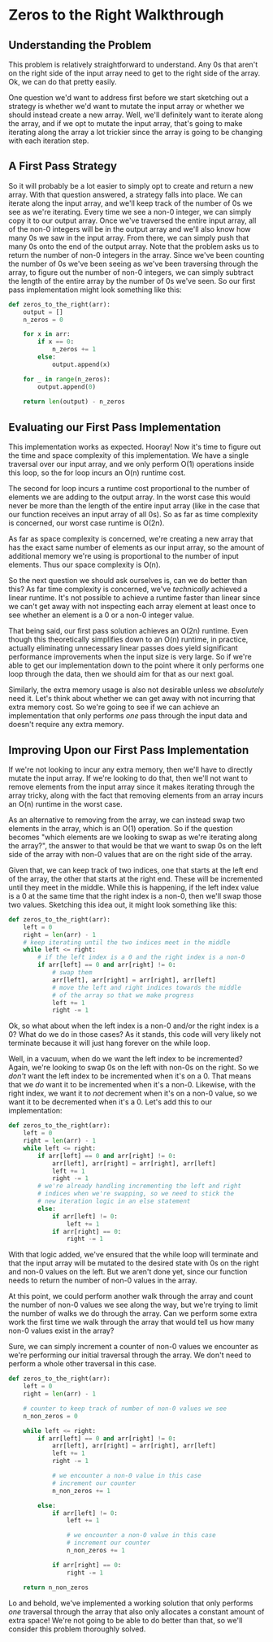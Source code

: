 # Zeros to the Right Walkthrough

## Understanding the Problem

This problem is relatively straightforward to understand. Any 0s that
aren't on the right side of the input array need to get to the right
side of the array. Ok, we can do that pretty easily. 

One question we'd want to address first before we start sketching out a
strategy is whether we'd want to mutate the input array or whether we
should instead create a new array. Well, we'll definitely want to
iterate along the array, and if we opt to mutate the input array, that's
going to make iterating along the array a lot trickier since the array
is going to be changing with each iteration step. 

## A First Pass Strategy

So it will probably be a lot easier to simply opt to create and return a
new array. With that question answered, a strategy falls into place.
We can iterate along the input array, and we'll keep track of the number
of 0s we see as we're iterating. Every time we see a non-0 integer, we
can simply copy it to our output array. Once we've traversed the entire
input array, all of the non-0 integers will be in the output array and
we'll also know how many 0s we saw in the input array. From there, we
can simply push that many 0s onto the end of the output array. Note that
the problem asks us to return the number of non-0 integers in the array.
Since we've been counting the number of 0s we've been seeing as we've
been traversing through the array, to figure out the number of non-0
integers, we can simply subtract the length of the entire array by the
number of 0s we've seen. So our first pass implementation might look
something like this: 

```python
def zeros_to_the_right(arr):
    output = []
    n_zeros = 0

    for x in arr:
        if x == 0:
            n_zeros += 1
        else:
            output.append(x)

    for _ in range(n_zeros):
        output.append(0)
    
    return len(output) - n_zeros
```

## Evaluating our First Pass Implementation

This implementation works as expected. Hooray! Now it's time to figure
out the time and space complexity of this implementation. We have a
single traversal over our input array, and we only perform O(1)
operations inside this loop, so the for loop incurs an O(n) runtime
cost. 

The second for loop incurs a runtime cost proportional to the number 
of elements we are adding to the output array. In the worst case this
would never be more than the length of the entire input array (like in
the case that our function receives an input array of all 0s). So as far
as time complexity is concerned, our worst case runtime is O(2n).

As far as space complexity is concerned, we're creating a new array that
has the exact same number of elements as our input array, so the amount
of additional memory we're using is proportional to the number of input
elements. Thus our space complexity is O(n).

So the next question we should ask ourselves is, can we do better than
this? As far time complexity is concerned, we've _technically_ achieved a
linear runtime. It's not possible to achieve a runtime faster than
linear since we can't get away with not inspecting each array element at
least once to see whether an element is a 0 or a non-0 integer value. 

That being said, our first pass solution achieves an O(2n) runtime. Even
though this theoretically simplifies down to an O(n) runtime, in
practice, actually eliminating unnecessary linear passes does yield
significant performance improvements when the input size is very large.
So if we're able to get our implementation down to the point where it
only performs one loop through the data, then we should aim for that as
our next goal. 

Similarly, the extra memory usage is also not desirable unless we
_absolutely_ need it. Let's think about whether we can get away with not
incurring that extra memory cost. So we're going to see if we can
achieve an implementation that only performs _one_ pass through the
input data and doesn't require any extra memory. 

## Improving Upon our First Pass Implementation

If we're not looking to incur any extra memory, then we'll have to
directly mutate the input array. If we're looking to do that, then we'll
not want to remove elements from the input array since it makes iterating
through the array tricky, along with the fact that removing elements
from an array incurs an O(n) runtime in the worst case. 

As an alternative to removing from the array, we can instead swap two
elements in the array, which is an O(1) operation. So if the question
becomes "which elements are we looking to swap as we're iterating along
the array?", the answer to that would be that we want to swap 0s on the
left side of the array with non-0 values that are on the right side of
the array. 

Given that, we can keep track of two indices, one that starts at the
left end of the array, the other that starts at the right end. These
will be incremented until they meet in the middle. While this is happening,
if the left index value is a 0 at the same time that the right index is
a non-0, then we'll swap those two values. Sketching this idea out, it
might look something like this:

```python
def zeros_to_the_right(arr):
    left = 0
    right = len(arr) - 1
    # keep iterating until the two indices meet in the middle
    while left <= right:
        # if the left index is a 0 and the right index is a non-0
        if arr[left] == 0 and arr[right] != 0:
            # swap them
            arr[left], arr[right] = arr[right], arr[left]
            # move the left and right indices towards the middle
            # of the array so that we make progress 
            left += 1
            right -= 1
```

Ok, so what about when the left index is a non-0 and/or the right index
is a 0? What do we do in those cases? As it stands, this code will very
likely not terminate because it will just hang forever on the while
loop. 

Well, in a vacuum, when do we want the left index to be incremented?
Again, we're looking to swap 0s on the left with non-0s on the right. So
we _don't_ want the left index to be incremented when it's on a 0. That
means that we _do_ want it to be incremented when it's a non-0.
Likewise, with the right index, we want it to _not_ decrement when it's
on a non-0 value, so we want it to be decremented when it's a 0. Let's
add this to our implementation:

```python
def zeros_to_the_right(arr):
    left = 0
    right = len(arr) - 1
    while left <= right:
        if arr[left] == 0 and arr[right] != 0:
            arr[left], arr[right] = arr[right], arr[left]
            left += 1
            right -= 1
        # we're already handling incrementing the left and right
        # indices when we're swapping, so we need to stick the 
        # new iteration logic in an else statement
        else:
            if arr[left] != 0:
                left += 1
            if arr[right] == 0:
                right -= 1
```

With that logic added, we've ensured that the while loop will terminate
and that the input array will be mutated to the desired state with 0s on
the right and non-0 values on the left. But we aren't done yet, since
our function needs to return the number of non-0 values in the array. 

At this point, we could perform another walk through the array and count
the number of non-0 values we see along the way, but we're trying to
limit the number of walks we do through the array. Can we perform some
extra work the first time we walk through the array that would tell us
how many non-0 values exist in the array?

Sure, we can simply increment a counter of non-0 values we encounter as
we're performing our initial traversal through the array. We don't need
to perform a whole other traversal in this case. 

```python
def zeros_to_the_right(arr):
    left = 0
    right = len(arr) - 1

    # counter to keep track of number of non-0 values we see
    n_non_zeros = 0

    while left <= right:
        if arr[left] == 0 and arr[right] != 0:
            arr[left], arr[right] = arr[right], arr[left]
            left += 1
            right -= 1

            # we encounter a non-0 value in this case
            # increment our counter
            n_non_zeros += 1

        else:
            if arr[left] != 0:
                left += 1

                # we encounter a non-0 value in this case
                # increment our counter
                n_non_zeros += 1

            if arr[right] == 0:
                right -= 1

    return n_non_zeros
```

Lo and behold, we've implemented a working solution that only performs
_one_ traversal through the array that also only allocates a constant
amount of extra space! We're not going to be able to do better than that,
so we'll consider this problem thoroughly solved. 
